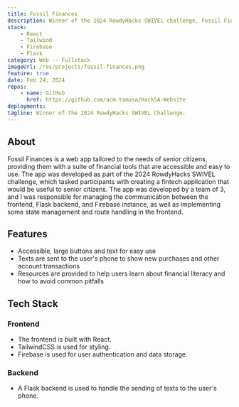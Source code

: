 ```yaml
---
title: Fossil Finances
description: Winner of the 2024 RowdyHacks SWIVEL challenge, Fossil Finances is a web app boasting accessible and senior-friendly financial tools.
stack:
    - React
    - Tailwind
    - Firebase
    - Flask
category: Web -- Fullstack
imageUrl: /res/projects/fossil-finances.png
feature: true
date: Feb 24, 2024
repos:
    - name: GitHub
      href: https://github.com/acm-tamusa/HackSA-Website
deployments:
tagline: Winner of the 2024 RowdyHacks SWIVEL Challenge.
---
```


## About

Fossil Finances is a web app tailored to the needs of senior citizens, providing them with a suite of financial tools that are
accessible and easy to use. The app was developed as part of the 2024 RowdyHacks SWIVEL challenge, which tasked participants
with creating a fintech application that would be useful to senior citizens. The app was developed by a team of 3, and I was
responsible for managing the communication between the frontend, Flask backend, and Firebase instance, as well as implementing
some state management and route handling in the frontend.

## Features

- Accessible, large buttons and text for easy use
- Texts are sent to the user's phone to show new purchases and other account transactions
- Resources are provided to help users learn about financial literacy and how to avoid common pitfalls

## Tech Stack

### Frontend

- The frontend is built with React.
- TailwindCSS is used for styling.
- Firebase is used for user authentication and data storage.

### Backend

- A Flask backend is used to handle the sending of texts to the user's phone.
